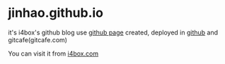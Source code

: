 jinhao.github.io
================

it's i4box's github blog use [github page](https://pages.github.com/) created, deployed in [github](github.com) and gitcafe(gitcafe.com) 

You can visit it from [i4box.com](i4box.com)
